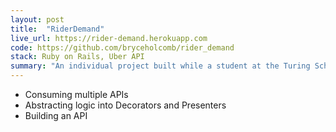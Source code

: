 ```yaml
---
layout: post
title:  "RiderDemand"
live_url: https://rider-demand.herokuapp.com
code: https://github.com/bryceholcomb/rider_demand
stack: Ruby on Rails, Uber API
summary: "An individual project built while a student at the Turing School of Software and Design. The focus was on consuming and building APIs"
---
```

- Consuming multiple APIs
- Abstracting logic into Decorators and Presenters
- Building an API

